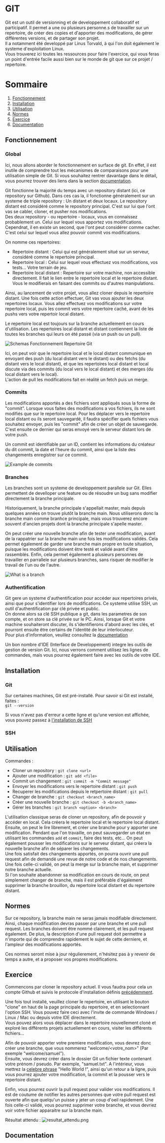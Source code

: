 # GIT

Git est un outil de versionning et de developpement collaboratif et participatif.
Il permet a une ou plusieurs personne.s de travailler sur un repertoire, de créer des copies et d'apporter des
modifications, de gérer différentes versions, et de partager son projet.  
Il a notamment été developpé par Linus Torvald, à qui l'on doit également le systeme d'exploitation Linux.  
Vous trouverez ici toutes les ressources pour faire l'exercice, qui vous feras un point d'entrée facile aussi bien sur
le monde de git que sur ce projet / repertoire.

# Sommaire
1. [Fonctionnement](#Fonctionnement)
2. [Installation](#Installation)
3. [Utilisation](#Utilisation)
4. [Normes](#Normes)
5. [Exercice](#Exercice)
6. [Documentation](#Documentation)

## Fonctionnement

### Global

Ici, nous allons aborder le fonctionnement en surface de git. En effet, il est inutile de comprendre tout les mécanismes
de comparaisons pour une utilisation simple de Git. Si vous souhaitez rentrer davantage dans le détail, vous pourrez
trouver des liens dans la section [documentation](#Documentation).

Git fonctionne la majorité du temps avec un repository distant (ici, ce repository sur Github).
Dans ces cas la, il fonctionne généralement sur un systeme de triple repository : Un distant et deux locaux.
Le repository distant est considéré comme le repository principal. C'est sur lui que l'ont vas se cabler, cloner, et
pusher nos modifications.  
Des deux repository - ou repertoire - locaux, vous en connaissez probablement un. Celui sur lequel vous apportez vos
modifications. Cependnat, il en existe un second, que l'ont peut considérer comme cacher. C'est celui sur lequel vous
allez pouvoir commit vos modifications.

On nomme ces repertoires:
- Repertoire distant : Celui qui est généralement situé sur un serveur, considéré comme le repertoire principal.
- Repertoire local : Celui sur lequel vous effectuez vos modifications, vos tests... Votre terrain de jeu.
- Repertoire local distant : Repertoire sur votre machine, non accessible directement. Il fait le lien entre le
repertoire local et le repertoire distant. Vous le modifierais en faisant des commits ou d'autres manipulations.

Ainsi, au lancement de votre projet, vous allez cloner depuis le repertoire distant. Une fois cette action effectuer,
Git vas vous ajouter les deux repertoires locaux. Vous allez effectuez vos modifications sur votre repertoire local,
puis les commit vers votre repertoire caché, avant de les pushs vers votre repertoir local distant.

Le repertoire local est toujours sur la branche actuellement en cours d'utilisation. Les repertoires local distant et
distant contiennent la liste de toutes les branches qui leurs on été passé (via un push ou un pull).

![Schemas Fonctionnement Repertoire Git](../assets/images/Schemas_Git_Repertoires.png)

Ici, on peut voir que le repertoire local et le local distant communique en envoyant des push (du local distant vers le
distant) ou des fetchs (du distant vers le local distant), et que les repertoires local distant et local discute via des
commits (du local vers le local distant) et des merges (du local distant vers le local).  
L'action de pull les modifications fait en réalité un fetch puis un merge.

### Commits

Les modifications apportés a des fichiers sont appliqués sous la forme de "commit".
Lorsque vous faites des modifications a vos fichiers, ils ne sont modifiés que sur le repertoire local. Pour les
déplacer vers le repertoire local distant ou ils seront sauvegardé, il faudra spécifier quels fichiers vous souhaitez
envoyer, puis les "commit" afin de créer un objet de sauvegarde. C'est ensuite ce dernier qui seras envoyé vers le
serveur distant lors de votre push.

Un commit est identifiable par un ID, contient les informations du créateur du dit commit, la date et l'heure du commit,
ainsi que la liste des changements enregistrer sur ce commit.

![Example de commits](../assets/images/what_is_a_commit.png)

### Branches

Les branches sont un systeme de developpement parallele sur Git. Elles permettent de develloper une feature ou de
résoudre un bug sans modifier directement la branche principale.

Historiquement, la branche principale s'appellait master, mais depuis quelques années on trouve plutôt la branche main.
Nous utiliserons donc la branche main comme branhce principale, mais vous trouverez encore souvent d'ancien projets dont
la branche principale s'apelle master.

On peut créer une nouvelle branche afin de tester une modification, avant de la rappatrier sur la branche main une fois
les modifications validés. Cela permet également de garder une branche main propre en toute situation, puisque les
modifications doivent être testé et validé avant d'être rassemblés. Enfin, cela permet également a plusieurs personnes
de travailler en parrallele sur plusieurs branches, sans risquer de modifier le travail de l'un ou de l'autre.

![What is a branch](../assets/images/what_is_a_branch.png)

### Authentification

Git gere un systeme d'authentification pour accéder aux repertoires privés, ainsi que pour s'identifier lors de
modifications. Ce systeme utilise SSH, un outil d'authentification par clé privée et public.  
On donne alors sa clé SSH publique a git, dans les parametres de son compte, et on store sa clé privée sur le PC.
Ainsi, lorsque Git et votre machine souhaiteront discuter, ils s'identifierons d'abord avec les clés, et pourront
ensuite être certains de l'identité de leur interlocuteur.  
Pour plus d'information, veuillez consultez la [documentation](#Documentation)

Un bon nombre d'IDE (Interface de Developpement) integre les outils de gestion de version Git. Ici, nous verrons comment
utilisez les lignes de commandes, mais vous pourrez également faire avec les outils de votre IDE.

## Installation

### Git

Sur certaines machines, Git est pré-installé. Pour savoir si Git est installé, faites :  
`git --version`

Si vous n'avez pas d'erreur a cette ligne et qu'une version est affichée, vous pouvez passez à
[l'installation de SSH](#SSH)

### SSH

## Utilisation

Commandes :
- Cloner un repository : `git clone <url>`
- Ajouter une modification : `git add <file>`
- Commit un changement : `git commit -m "Commit message"`
- Envoyer les modifications vers le repertoire distant : `git push`
- Recuperer les modifications depuis le retpertoire distant : `git pull`
- Changer de branche : `git checkout <branch_name>`
- Créer une nouvelle branche : `git checkout -b <branch_name>`
- Gérer les branches : `git branch <option> <branch>`

L'utilisation classique seras de cloner un repository, afin de pouvoir y accéder en local. Cela créera le repertoire
local et le repertoire local distant.  
Ensuite, on peut le lire librement, et créer une branche pour y apporter une modification.
Pendant que l'on travaille, on peut sauvegarder un état en utilisant les commandes `add` et `commit`, faire des tests,
etc...   On peut également pousser les modifications sur le serveur distant, qui créera la nouvelle branche afin de
séparer les changements.   
Une fois satisfait des changements apportés, on pourra ouvrir une pull request afin de demandé une revue de notre code
et de nos changements. Une fois celle-ci validé, on peut la merge sur la branche main, et supprimer notre branche
actuelle.  
Si l'on souhaite abandonner sa modification en cours de route, on peut simplement changer de branche, mais il est
préférable d'également supprimer la branche brouillon, du repertoire local distant et du repertoire distant.

## Normes

Sur ce repository, la branche main ne seras jamais modifiable directement. Ainsi, chaque modification devras passer par
une branche et une pull request. Les branches doivent être nommé clairement, et les pull request également. De plus, la
description d'une pull request doit permettre a n'importe qui de comprendre rapidement le sujet de cette derniere, et
l'ampleur des modifications apportés.

Ces normes seront mise à jour régulierement, n'hésitez pas à y revenir de temps a autre, et a proposer vos propres modifications.

## Exercice

Commencons par cloner le repository actuel. Il vous faudra pour cela un compte Github et suivis le protocole
d'installation définis [précédemment](#Installation).

Une fois tout installé, veuillez cloner le repertoire, en utilisant le bouton "clone" en haut de la page principale du
repertoire, et en selectionnant l'option SSH. Vous pouvez faire ceci avec l'invite de commande Windows / Linux / Mac ou
depuis votre IDE directement.  
Vous pouvez alors vous déplacer dans le repertoire nouvellement cloné et exploré les différents projets actuellement en
cours, visiter les différents fichiers...

Afin de pouvoir apporter votre premiere modification, vous devrez donc créer une branche, que vous nommerez
"welcome/<votre_nom>" (Par exemple "welcome/samuel").  
Ensuite, vous devrez créer dans le dossier Git un fichier texte contenant votre prénom / pseudo. Par exemple,
"samuel.txt". A l'intérieur, vous mettrez la [celebre phrase]() "Hello World !", ainsi qu'un retour a la ligne, puis vous
pourrez ajouter votre modification, la commit et la pousser vers le repertoire distant.

Enfin, vous pourrez ouvrir la pull request pour valider vos modifications. Il est de coutume de notifier les autres
personnes que votre pull request est ouverte afin que quelqu'un puisse y jeter un coup d'oeil rapidement. Une fois
celle-ci validé, vous pourrez supprimer votre branche, et vous devriez voir votre fichier apparaitre sur la branche
main.

Résultat attendu :
![resultat_attendu.png](../assets/images/git_expected_exercice1.png)

## Documentation
